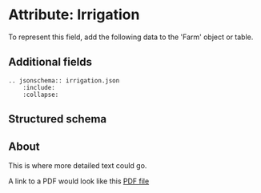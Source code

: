 Attribute: Irrigation
=====================

To represent this field, add the following data to the 'Farm' object or table.

## Additional fields

```eval_rst
.. jsonschema:: irrigation.json
    :include: 
    :collapse: 
```

## Structured schema

<script src="../../_static/docson/widget.js" data-schema="../../_static/irrigation.json"></script>

## About

This is where more detailed text could go. 

A link to a PDF would look like this [PDF file](methodology.pdf)